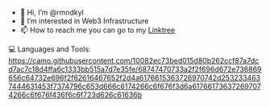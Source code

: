 - 👋 Hi, I’m @rmndkyl
- 👀 I’m interested in Web3 Infrastructure
- 📫 How to reach me you can go to my [Linktree]([url](https://linktr.ee/rmndkyl))

<!---
rmndkyl/rmndkyl is a ✨ special ✨ repository because its `README.md` (this file) appears on your GitHub profile.
You can click the Preview link to take a look at your changes.
--->
💻 Languages and Tools:
https://camo.githubusercontent.com/10082ec73bed015d80b262ccf87a7dcd7ac7c18d4ffa6c1333bb515a7d7e35fe/68747470733a2f2f696d672e736869656c64732e696f2f62616467652f2d4a6176615363726970742d2532334637444631453f7374796c653d666c6174266c6f676f3d6a617661736372697074266c6f676f436f6c6f723d626c61636b 

